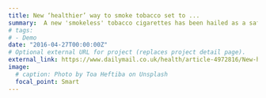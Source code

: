 ```yaml
---
title: New ‘healthier’ way to smoke tobacco set to ...
summary:  A new 'smokeless' tobacco cigarettes has been hailed as a safer alternative to traditional smoking ...
# tags:
# - Demo
date: "2016-04-27T00:00:00Z"
# Optional external URL for project (replaces project detail page).
external_link: https://www.dailymail.co.uk/health/article-4972816/New-healthier-way-smoke-set-overtake-vaping.html
image:
  # caption: Photo by Toa Heftiba on Unsplash
  focal_point: Smart
---
```

